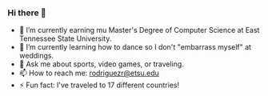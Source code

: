 ### Hi there 👋

- 🔭 I’m currently earning mu Master's Degree of Computer Science at East Tennessee State University.
- 🌱 I’m currently learning how to dance so I don't "embarrass myself" at weddings.
- 💬 Ask me about sports, video games, or traveling.
- 📫 How to reach me: rodriguezr@etsu.edu
- ⚡ Fun fact: I've traveled to 17 different countries!
